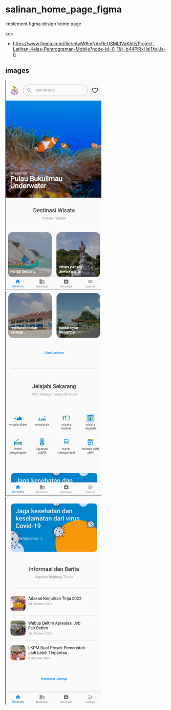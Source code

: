 # salinan_home_page_figma

implement figma design home page

src:

- https://www.figma.com/file/eAwW6mNAcReUSML1VaKhIE/Project-Latihan-Kelas-Pemrograman-Mobile?node-id=0-1&t=b44PiRxHsl1XaiJz-0

## images
<p float="left">
  <img src="screenshot/gambar_home_page_1.png" width="300" />
  <img src="screenshot/gambar_home_page_2.png" width="300" /> 
  <img src="screenshot/gambar_home_page_3.png" width="300" />
</p>

